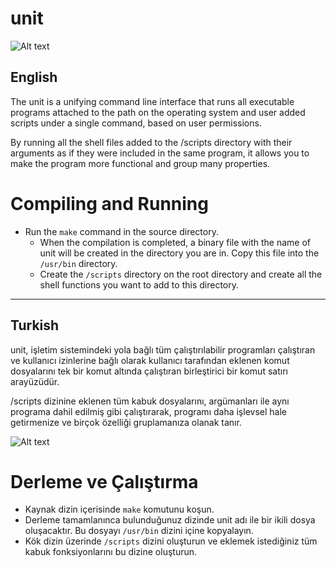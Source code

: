 # unit

![Alt text](https://gitlab.com/fuatboluk/unit/raw/master/unit-help.png "Unit Screenshot")

## English

The unit is a unifying command line interface that runs all executable programs attached to the path on the operating system and user added scripts under a single command, based on user permissions.

By running all the shell files added to the /scripts directory with their arguments as if they were included in the same program, it allows you to make the program more functional and group many properties.

# Compiling and Running

* Run the `make` command in the source directory.
  * When the compilation is completed, a binary file with the name of unit will be created in the directory you are in. Copy this file into the `/usr/bin` directory.
  * Create the `/scripts` directory on the root directory and create all the shell functions you want to add to this directory.

-----------------------------------------------------------------------------

## Turkish

unit, işletim sistemindeki yola bağlı tüm çalıştırılabilir programları çalıştıran ve kullanıcı izinlerine bağlı olarak kullanıcı tarafından eklenen komut dosyalarını tek bir komut altında çalıştıran birleştirici bir komut satırı arayüzüdür.

/scripts dizinine eklenen tüm kabuk dosyalarını, argümanları ile aynı programa dahil edilmiş gibi çalıştırarak, programı daha işlevsel hale getirmenize ve birçok özelliği gruplamanıza olanak tanır.

![Alt text](https://gitlab.com/fuatboluk/unit/raw/master/unit-example1.png "Unit Example1 Screenshot")

 # Derleme ve Çalıştırma

 * Kaynak dizin içerisinde `make` komutunu koşun.
 * Derleme tamamlanınca bulunduğunuz dizinde unit adı ile bir ikili dosya oluşacaktır. Bu dosyayı `/usr/bin` dizini içine kopyalayın.
 * Kök dizin üzerinde `/scripts` dizini oluşturun ve eklemek istediğiniz tüm kabuk fonksiyonlarını bu dizine oluşturun.